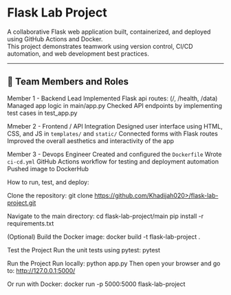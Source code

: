 # Flask Lab Project

A collaborative Flask web application built, containerized, and deployed using GitHub Actions and Docker.  
This project demonstrates teamwork using version control, CI/CD automation, and web development best practices.

---

## 👥 Team Members and Roles
Member 1 - Backend Lead
Implemented Flask api routes: (/, /health, /data)
Managed app logic in main/app.py
Checked API endpoints by implementing test cases in test_app.py

Mmeber 2 - Frontend / API Integration
Designed user interface using HTML, CSS, and JS in `templates/` and `static/`
Connected forms with Flask routes
Improved the overall aesthetics and interactivity of the app


Member 3 - Devops Engineer
Created and configured the `Dockerfile`
Wrote `ci-cd.yml` GitHub Actions workflow for testing and deployment automation
Pushed image to DockerHub



How to run, test, and deploy:

Clone the repository:
git clone https://github.com/Khadijah020>/flask-lab-project.git

Navigate to the main directory:
cd flask-lab-project/main
pip install -r requirements.txt

(Optional) Build the Docker image:
docker build -t flask-lab-project .

Test the Project
Run the unit tests using pytest:
pytest

Run the Project
Run locally:
python app.py
Then open your browser and go to:
http://127.0.0.1:5000/

Or run with Docker:
docker run -p 5000:5000 flask-lab-project
